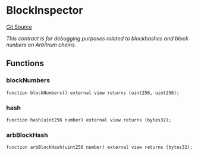 # BlockInspector
[Git Source](https://github.com/PermissionlessGames/degen-casino/blob/a5de5916419fddea1366432734c7e583b8020846/src/BlockInspector.sol)

*This contract is for debugging purposes related to blockhashes and block nunbers on Arbitrum chains.*


## Functions
### blockNumbers


```solidity
function blockNumbers() external view returns (uint256, uint256);
```

### hash


```solidity
function hash(uint256 number) external view returns (bytes32);
```

### arbBlockHash


```solidity
function arbBlockHash(uint256 number) external view returns (bytes32);
```

